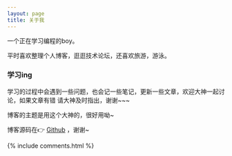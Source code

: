 ```yaml
---
layout: page
title: 关于我 
---
```


一个正在学习编程的boy。
<p>
平时喜欢整理个人博客，逛逛技术论坛，还喜欢旅游，游泳。
<p>


<p>

<h3> 学习ing </h3>  

<p>

学习的过程中会遇到一些问题，也会记一些笔记，更新一些文章，欢迎大神一起讨论，如果文章有错 请大神及时指出，谢谢~~~

<p>

<!-- 如果你想搭建一个跟我一样的博客，可以看我的 
<a href="/2016/10/jekyll_tutorials1/"> Jekyll 搭建个人博客 </a>
教程 -->

<p>

博客的主题是用这个大神的，很好用呦~

<p> 

博客源码在👉 <a target="_blank" href='https://github.com/leopardpan/leopardpan.github.io/'>Github</a> ，谢谢~

<p> 

<p> 

<p> 


{% include comments.html %}

